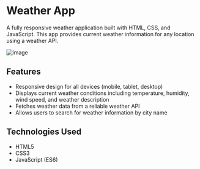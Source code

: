 
# Weather App

A fully responsive weather application built with HTML, CSS, and JavaScript. This app provides current weather information for any location using a weather API.

![image](https://github.com/RajMogare/Weather-App/assets/124992967/d7c231cd-aef3-4549-b443-d899619192aa)

## Features
- Responsive design for all devices (mobile, tablet, desktop)
- Displays current weather conditions including temperature, humidity, wind speed, and weather description
- Fetches weather data from a reliable weather API
- Allows users to search for weather information by city name

## Technologies Used
- HTML5
- CSS3
- JavaScript (ES6)
